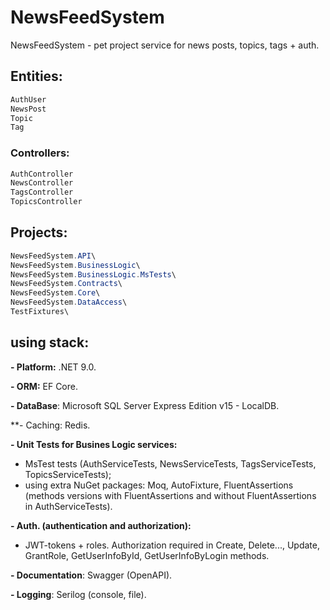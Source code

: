 # NewsFeedSystem

NewsFeedSystem - pet project service for news posts, topics, tags + auth.

## **Entities:**
```csharp
AuthUser
NewsPost
Topic
Tag
```

### **Controllers:**
```csharp
AuthController
NewsController
TagsController
TopicsController
```

## **Projects:**
```csharp
NewsFeedSystem.API\
NewsFeedSystem.BusinessLogic\
NewsFeedSystem.BusinessLogic.MsTests\
NewsFeedSystem.Contracts\
NewsFeedSystem.Core\
NewsFeedSystem.DataAccess\
TestFixtures\
```

## **using stack:**
**- Platform:** .NET 9.0.

**- ORM:** EF Core.

**- DataBase**: Microsoft SQL Server Express Edition v15 - LocalDB.

**- Caching: Redis.

**- Unit Tests for Busines Logic services:**
- MsTest tests (AuthServiceTests, NewsServiceTests, TagsServiceTests, TopicsServiceTests);
- using extra NuGet packages: Moq, AutoFixture, FluentAssertions (methods versions with FluentAssertions and without FluentAssertions in AuthServiceTests).


**- Auth. (authentication and authorization):**
- JWT-tokens + roles. Authorization required in Create, Delete..., Update, GrantRole, GetUserInfoById, GetUserInfoByLogin methods.

**- Documentation**: Swagger (OpenAPI).

**- Logging**: Serilog (console, file).